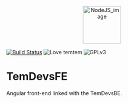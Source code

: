 <p align="center" style="margin-top: -10px">
  <img src="https://i.imgur.com/y9ejdHQ.png" alt="NodeJS_image" height=100/>
</p>

[![Build Status](https://travis-ci.org/Temdevs/TemDevsFE.svg?branch=master)](https://travis-ci.org/Temdevs/TemDevsFE)
![Love temtem](https://img.shields.io/badge/temtem-%E2%9D%A4-green.svg)
![GPLv3](https://img.shields.io/badge/license-GPLv3-blue.svg)
# TemDevsFE
Angular front-end linked with the TemDevsBE.
